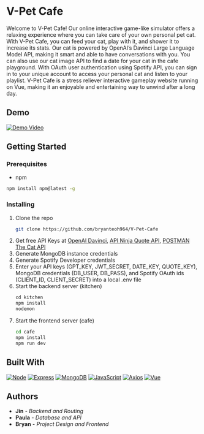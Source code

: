 # V-Pet Cafe

Welcome to V-Pet Cafe! Our online interactive game-like simulator offers a relaxing experience where you can take care of your own personal pet cat. With V-Pet Cafe, you can feed your cat, play with it, and shower it to increase its stats. Our cat is powered by OpenAI’s Davinci Large Language Model API, making it smart and able to have conversations with you. You can also use our cat image API to find a date for your cat in the cafe playground. With OAuth user authentication using Spotify API, you can sign in to your unique account to access your personal cat and listen to your playlist. V-Pet Cafe is a stress reliever interactive gameplay website running on Vue, making it an enjoyable and entertaining way to unwind after a long day.

## Demo
[![Demo Video](https://img.youtube.com/vi/RDzLobsLbb8/0.jpg)](https://youtu.be/RDzLobsLbb8)

## Getting Started
### Prerequisites
* npm
```sh
npm install npm@latest -g
```

### Installing
1. Clone the repo
   ```sh
   git clone https://github.com/bryanteoh964/V-Pet-Cafe
   ```
2. Get free API Keys at [OpenAI Davinci](https://platform.openai.com/docs/models), [API Ninja Quote API](https://api-ninjas.com/api/quotes), [POSTMAN The Cat API](https://documenter.getpostman.com/view/4016432/RWToRJCq)
3. Generate MongoDB instance credentials
4. Generate Spotify Developer credentials
5. Enter your API keys (GPT_KEY, JWT_SECRET, DATE_KEY, QUOTE_KEY), MongoDB credentials (DB_USER, DB_PASS), and Spotify OAuth ids (CLIENT_ID, CLIENT_SECRET) into a local .env file
6. Start the backend server (kitchen)
   ```js
   cd kitchen
   npm install
   nodemon
   ```
7. Start the frontend server (cafe)
   ```sh
   cd cafe
   npm install
   npm run dev
   ```

## Built With
[![Node][Node.js]][Node-url]
[![Express][Express.js]][Express-url]
[![MongoDB][MongoDB]][MongoDB-url]
[![JavaScript][JavaScript]][JavaScript-url]
[![Axios][Axios]][Axios-url]
[![Vue][Vue.js]][Vue-url]

## Authors
* **Jin** - *Backend and Routing*
* **Paula** - *Database and API*
* **Bryan** - *Project Design and Frontend*

<!-- MARKDOWN LINKS & IMAGES -->
[Node.js]: https://img.shields.io/badge/Node.js-43853D?style=for-the-badge&logo=node.js&logoColor=white
[Node-url]: https://nodejs.org/
[Express.js]: https://img.shields.io/badge/Express.js-404D59?style=for-the-badge&logo=express&logoColor=white
[Express-url]: https://expressjs.com/
[MongoDB]: https://img.shields.io/badge/MongoDB-4EA94B?style=for-the-badge&logo=mongodb&logoColor=white
[MongoDB-url]: https://www.mongodb.com/
[JavaScript]: https://img.shields.io/badge/JavaScript-F7DF1E?style=for-the-badge&logo=javascript&logoColor=black
[JavaScript-url]: https://www.javascript.com/
[Axios]: https://img.shields.io/badge/Axios-671DDF?style=for-the-badge&logo=axios&logoColor=white
[Axios-url]: https://axios-http.com/docs/api_intro
[Vue.js]: https://img.shields.io/badge/Vue.js-35495E?style=for-the-badge&logo=vuedotjs&logoColor=4FC08D
[Vue-url]: https://vuejs.org/
